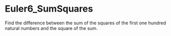 # Euler6_SumSquares
Find the difference between the sum of the squares of the first one hundred natural numbers and the square of the sum.
